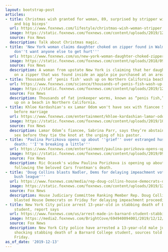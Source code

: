 ```yaml
---
layout: bootstrap-post
articles:
- title: Christmas wish granted for woman, 89, surprised by stripper with 'large chest
    and big biceps'
  url: https://www.foxnews.com/lifestyle/christmas-wish-woman-stripper
  image: https://static.foxnews.com/foxnews.com/content/uploads/2019/12/male-stripper-iStock.jpg
  source: Fox News
  description: Talk about Christmas magic.
- title: 'New York woman claims daughter choked on zipper found in Walmart pie: ''We
    don''t want anyone else to get hurt'''
  url: https://www.foxnews.com/us/new-york-woman-daughter-choked-zipper-walmart-pie
  image: https://static.foxnews.com/foxnews.com/content/uploads/2018/09/ApplePieVT.jpg
  source: Fox News
  description: A woman from upstate New York is claiming that her daughter choked
    on a zipper that was found inside an apple pie purchased at an area Walmart.
- title: Thousands of 'penis fish' wash up on Northern California beach
  url: https://www.foxnews.com/science/thousands-of-penis-fish-wash-up-on-northern-california-beach
  image: https://static.foxnews.com/foxnews.com/content/uploads/2019/12/Urechis-unicinctus.jpg
  source: Fox News
  description: Thousands of fat innkeeper worms, known as “penis fish,” have washed
    up on a beach in Northern California.
- title: Khloe Kardashian's ex Lamar Odom won't have sex with fiancee Sabrina Parr
    before marriage
  url: https://www.foxnews.com/entertainment/khloe-kardashian-lamar-odom-wont-have-sex-fiancee-sabrina-parr-marriage
  image: https://static.foxnews.com/foxnews.com/content/uploads/2019/10/Lamar-Odom-GettyImages-1173952455.jpg
  source: Fox News
  description: Lamar Odom’s fiancee, Sabrina Parr, says they’re abstaining from having
    sex before they tie the knot at the urging of his pastor.
- title: 'Paulina Porizkova opens up about ''grief'' over estranged husband Ric Ocasek''s
    death: ''I''m breaking a little'''
  url: https://www.foxnews.com/entertainment/paulina-porizkova-opens-up-about-grief-over-estranged-husband-ric-ocaseks-death-im-breaking-a-little
  image: https://static.foxnews.com/foxnews.com/content/uploads/2019/09/ric-ocasek-paulina-porizkova-getty.jpg
  source: Fox News
  description: Ric Ocasek's widow Paulina Porizkova is opening up about her grief
    following the beloved Cars frontman's death.
- title: 'Doug Collins blasts Nadler, Dems for delaying impeachment vote: ''This is
    bush league'''
  url: https://www.foxnews.com/media/rep-doug-collins-house-democrats-delay-impeachment-vote-bush-league
  image: https://static.foxnews.com/foxnews.com/content/uploads/2019/12/collins-nadler-FOX-AP.jpg
  source: Fox News
  description: House Judiciary Committee Ranking Member Rep. Doug Collins, R-Ga.,
    blasted House Democrats on Friday for delaying impeachment proceedings.
- title: New York City police arrest 13-year-old in stabbing death of Barnard College
    student, report says
  url: https://www.foxnews.com/us/arrest-made-in-barnard-student-stabbing
  image: https://media2.foxnews.com/BrightCove/694940094001/2019/12/12/694940094001_6115379908001_6115377644001-vs.jpg
  source: Fox News
  description: New York City police have arrested a 13-year-old male juvenile in the
    shocking stabbing death of a Barnard College student, sources told Fox 5 News
    Friday.
as_of_date: '2019-12-13'
---
```


